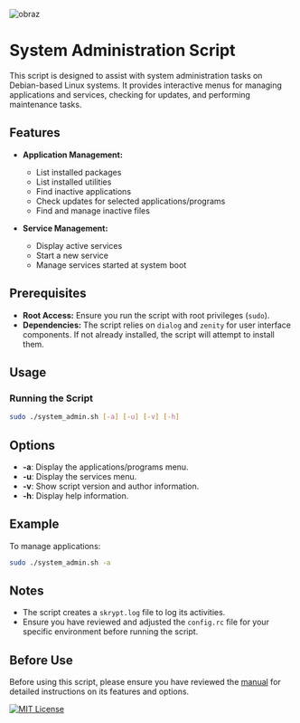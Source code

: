 ![obraz](https://github.com/user-attachments/assets/a3deed44-30c4-4214-b676-8ecee260ff1a)

# System Administration Script

This script is designed to assist with system administration tasks on Debian-based Linux systems. It provides interactive menus for managing applications and services, checking for updates, and performing maintenance tasks.

## Features

- **Application Management:**
  - List installed packages
  - List installed utilities
  - Find inactive applications
  - Check updates for selected applications/programs
  - Find and manage inactive files

- **Service Management:**
  - Display active services
  - Start a new service
  - Manage services started at system boot

## Prerequisites

- **Root Access:** Ensure you run the script with root privileges (`sudo`).
- **Dependencies:** The script relies on `dialog` and `zenity` for user interface components. If not already installed, the script will attempt to install them.

## Usage

### Running the Script

```bash 
sudo ./system_admin.sh [-a] [-u] [-v] [-h]
```
## Options

- **-a**: Display the applications/programs menu.
- **-u**: Display the services menu.
- **-v**: Show script version and author information.
- **-h**: Display help information.

## Example

To manage applications:

```bash
sudo ./system_admin.sh -a
```

## Notes

- The script creates a `skrypt.log` file to log its activities.
- Ensure you have reviewed and adjusted the `config.rc` file for your specific environment before running the script.

## Before Use

Before using this script, please ensure you have reviewed the [manual](./managementScript.1) for detailed instructions on its features and options.


[![MIT License](https://img.shields.io/badge/License-MIT-green.svg)](https://choosealicense.com/licenses/mit/)


